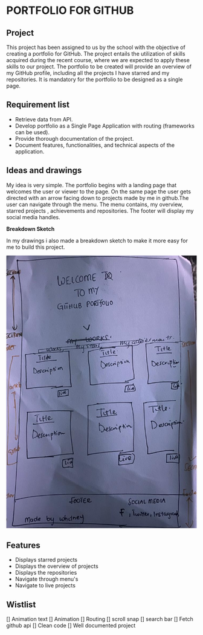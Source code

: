 # PORTFOLIO FOR GITHUB 
 


 ## Project 

This project has been assigned to us by the school with the objective of creating a portfolio for GitHub. The project entails the utilization of skills acquired during the recent course, where we are expected to apply these skills to our project. The portfolio to be created will provide an overview of my GitHub profile, including all the projects I have starred and my repositories. It is mandatory for the portfolio to be designed as a single page.



## Requirement list 

- Retrieve data from API.
- Develop portfolio as a Single Page Application with routing (frameworks can be used).
- Provide thorough documentation of the project.
- Document features, functionalities, and technical aspects of the application.


## Ideas and drawings
My idea is very simple. The portfolio begins with a landing page that welcomes the user or viewer to the page. On the same page the user gets directed with an arrow facing down to projects made by me in github.The user can navigate through the menu. The menu contains, my overview, starred projects , achievements and repositories. The footer will display my social media handles. 



**Breakdown Sketch**

In my drawings i also made a breakdown sketch to make it more easy for me to build this project.

![Sketckes](./images/sketches.jpeg)




## Features
- Displays starred projects 
- Displays the overview of projects 
- Displays the repositories
- Navigate through menu's 
- Navigate to live projects 






## Wistlist

[] Animation text 
[] Animation
[] Routing 
[] scroll snap 
[] search bar 
[] Fetch github api 
[] Clean code
[] Well documented project 











